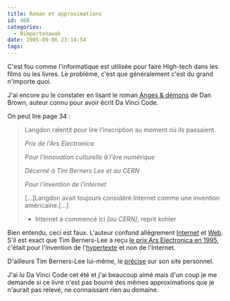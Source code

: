 ```yaml
---
title: Roman et approximations
id: 468
categories:
  - Nimportenawak
date: 2005-09-06 23:14:54
tags:
---
```


C'est fou comme l'informatique est utilisée pour faire High-tech dans les films ou les livres. Le problème, c'est que généralement c'est du grand n'importe quoi.

J'ai encore pu le constater en lisant le roman [Anges &amp; démons](http://www.amazon.fr/exec/obidos/ASIN/2709625792/171-2981594-2929012) de Dan Brown, auteur connu pour avoir écrit Da Vinci Code.

On peut lire page 34&nbsp;:
 > Langdon ralentit pour lire l'inscription au moment où ils passaient.
> 
>  _Prix de l'Ars Electronica_
> 
> _Pour l'innovation culturelle à l'ère numérique_
> 
> _Décerné à Tim Berners Lee et au CERN_
> 
> _Pour l'invention de l'internet_
> 
>  [...]Langdon avait toujours considéré Internet comme une invention américaine.[...]
> 
> - Internet a commencé ici _[au CERN]_, reprit kohler 

Bien entendu, ceci est faux. L'auteur confond allègrement [Internet](http://fr.wikipedia.org/wiki/Internet) et [Web](http://fr.wikipedia.org/wiki/World_Wide_Web). S'il est exact que Tim Berners-Lee a reçu [le prix Ars Electronica en 1995](http://www.aec.at/en/archives/prix_archive/prix_projekt.asp?iProjectID=9563), c'était pour l'invention de l'[hypertexte](http://fr.wikipedia.org/wiki/Hypertexte) et non de l'Internet.

D'ailleurs Tim Berners-Lee lui-même, le [précise](http://www.w3.org/People/Berners-Lee/FAQ.html#Internet) sur son site personnel.

J'ai lu Da Vinci Code cet été et j'ai beaucoup aimé mais d'un coup je me demande si ce livre n'est pas bourré des mêmes approximations que je n'aurait pas relevé, ne connaissant rien au domaine.